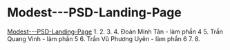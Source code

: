 # Modest---PSD-Landing-Page

[Modest---PSD-Landing-Page](https://drive.google.com/drive/folders/1Nv8fuoeutcS8_NgdicGOLb3l4xkA2-V_)
1.
2.
3.
4. Đoàn Minh Tân - làm phần 4
5. Trần Quang Vinh - làm phần 5
6. Trần Vũ Phương Uyên - làm phần 6
7.
8.